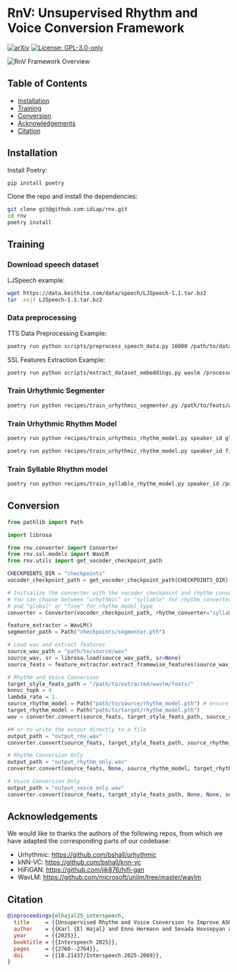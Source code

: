<!--
SPDX-FileCopyrightText: 2025 Idiap Research Institute
SPDX-FileContributor: Karl El Hajal

SPDX-License-Identifier: GPL-3.0-only
-->

# RnV: Unsupervised Rhythm and Voice Conversion Framework


[![arXiv](https://img.shields.io/badge/arXiv-2506.01618-b31b1b.svg)](https://arxiv.org/abs/2506.01618)
[![License: GPL-3.0-only](https://img.shields.io/badge/License-GPL%20v3-blue.svg)](LICENSES/GPL-3.0-only.txt)

![RnV Framework Overview](assets/RnV.png)

## Table of Contents
- [Installation](#installation)
- [Training](#training)
- [Conversion](#conversion)
- [Acknowledgements](#acknowledgements)
- [Citation](#citation)

## Installation

Install Poetry:
```bash
pip install poetry
```

Clone the repo and install the dependencies:
```bash
git clone git@github.com:idiap/rnv.git
cd rnv
poetry install
```

## Training

### Download speech dataset

LJSpeech example:
```bash
wget https://data.keithito.com/data/speech/LJSpeech-1.1.tar.bz2
tar -xvjf LJSpeech-1.1.tar.bz2
```

### Data preprocessing

TTS Data Preprocessing Example:
```bash
poetry run python scripts/preprocess_speech_data.py 16000 /path/to/dataset /processed/dataset/output/path
```

SSL Features Extraction Example:
```bash
poetry run python scripts/extract_dataset_embeddings.py wavlm /processed/dataset/output/path /processed/dataset/output/path
```

### Train Urhythmic Segmenter

```bash
poetry run python recipes/train_urhythmic_segmenter.py /path/to/feats/wavlm checkpoints/segmenter.pth 3
```

### Train Urhythmic Rhythm Model

```bash
poetry run python recipes/train_urhythmic_rhythm_model.py speaker_id global /path/to/feats/wavlm checkpoints/segmenter.pth path/to/save/output

poetry run python recipes/train_urhythmic_rhythm_model.py speaker_id fine /path/to/feats/wavlm checkpoints/segmenter.pth path/to/save/output
```

### Train Syllable Rhythm model

```bash
poetry run python recipes/train_syllable_rhythm_model.py speaker_id /path/to/speaker/audio checkpoints/segmenter.pth /path/to/save/output
```

## Conversion

```python
from pathlib import Path

import librosa

from rnv.converter import Converter
from rnv.ssl.models import WavLM
from rnv.utils import get_vocoder_checkpoint_path

CHECKPOINTS_DIR = "checkpoints"
vocoder_checkpoint_path = get_vocoder_checkpoint_path(CHECKPOINTS_DIR)

# Initialize the converter with the vocoder checkpoint and rhythm conversion settings
# You can choose between "urhythmic" or "syllable" for rhythm_converter
# and "global" or "fine" for rhythm_model_type
converter = Converter(vocoder_checkpoint_path, rhythm_converter="syllable", rhythm_model_type="global") # or "fine" for fine-grained rhythm conversion

feature_extractor = WavLM()
segmenter_path = Path("checkpoints/segmenter.pth")

# Load wav and extract features
source_wav_path = "path/to/source/wav"
source_wav, sr = librosa.load(source_wav_path, sr=None)
source_feats = feature_extractor.extract_framewise_features(source_wav_path, output_layer=None).cpu()

# Rhythm and Voice Conversion
target_style_feats_path = "/path/to/extracted/wavlm/feats/"
knnvc_topk = 4
lambda_rate = 1.
source_rhythm_model = Path("path/to/source/rhythm_model.pth") # ensure these correspond to the chosen rhythm model type
target_rhythm_model = Path("path/to/target/rhythm_model.pth")
wav = converter.convert(source_feats, target_style_feats_path, source_rhythm_model, target_rhythm_model, segmenter_path, knnvc_topk, lambda_rate, source_wav=source_wav)

## or to write the output directly to a file
output_path = "output_rnv.wav"
converter.convert(source_feats, target_style_feats_path, source_rhythm_model, target_rhythm_model, segmenter_path, knnvc_topk, lambda_rate, source_wav=source_wav, save_path=output_path)

# Rhythm Conversion Only
output_path = "output_rhythm_only.wav"
converter.convert(source_feats, None, source_rhythm_model, target_rhythm_model, segmenter_path, source_wav=source_wav, save_path=output_path)

# Voice Conversion Only
output_path = "output_voice_only.wav"
converter.convert(source_feats, target_style_feats_path, None, None, segmenter_path, knnvc_topk, lambda_rate, save_path=output_path)
```

## Acknowledgements

We would like to thanks the authors of the following repos, from which we have adapted the corresponding parts of our codebase:

* Urhythmic: https://github.com/bshall/urhythmic
* kNN-VC: https://github.com/bshall/knn-vc
* HiFiGAN: https://github.com/jik876/hifi-gan
* WavLM: https://github.com/microsoft/unilm/tree/master/wavlm

## Citation

```bibtex
@inproceedings{elhajal25_interspeech,
  title     = {{Unsupervised Rhythm and Voice Conversion to Improve ASR on Dysarthric Speech}},
  author    = {{Karl {El Hajal} and Enno Hermann and Sevada Hovsepyan and Mathew Magimai Doss}},
  year      = {{2025}},
  booktitle = {{Interspeech 2025}},
  pages     = {{2760--2764}},
  doi       = {{10.21437/Interspeech.2025-2069}},
}
```
